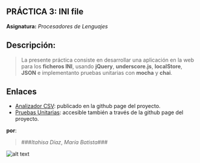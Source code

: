 PRÁCTICA 3: INI file
----------------------------------
**Asignatura:** *Procesadores de Lenguajes*

Descripción:
------------
> La presente práctica consiste en  desarrollar una aplicación en la web para los **ficheros INI**, usando **jQuery**, **underscore.js**, **localStore**, **JSON** e implementanto pruebas unitarias con **mocha** y **chai**.

Enlaces
------------
- [Analizador CSV](http://mdbgalvan.github.io/PL_LAB03/): publicado en la github page del proyecto.
- [Pruebas Unitarias](http://mdbgalvan.github.io/PL_LAB03/tests): accesible también a través de la github page del proyecto.

**por**: 
>###*Itahisa Díaz*, *María Batista*###

![alt text](http://opendata.taro.ull.es/wp-includes/images/logo_ULL_ETSII.png "Logo ULL")
